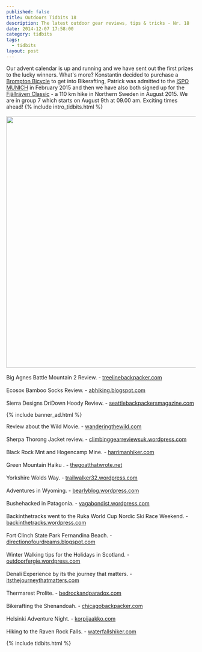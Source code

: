 ```yaml
---
published: false
title: Outdoors Tidbits 18
description: The latest outdoor gear reviews, tips & tricks - Nr. 18
date: 2014-12-07 17:58:00
category: tidbits
tags:
  - tidbits
layout: post
---
```

Our advent calendar is up and running and we have sent out the first prizes to the lucky winners. What's more? Konstantin decided to purchase a [Brompton Bicycle](http://www.brompton.com) to get into Bikerafting,  Patrick was admitted to the [ISPO MUNICH](http://munich.ispo.com/en/index.html) in February 2015 and then we have also both signed up for the [Fjällräven Classic](http://www.fjallraven.com/classic) - a 110 km hike in Northern Sweden in August 2015. We are in group 7 which starts on August 9th at 09.00 am. Exciting times ahead! {% include intro_tidbits.html %}<br><br>
<a href="https://www.flickr.com/photos/90204224@N07/15966292941"><img src="https://farm8.staticflickr.com/7496/15966292941_2f171cb3ed_o.jpg" width="1000" height="667"></a><!--more-->
<br><br>
Big Agnes Battle Mountain 2  Review. - [treelinebackpacker.com](http://treelinebackpacker.com/2014/12/07/big-agnes-battle-mountain-2-review)
<br><br>
Ecosox Bamboo Socks Review. - [abhiking.blogspot.com](http://abhiking.blogspot.com/2014/12/ecosox-bamboo-socks-product-review.html)
<br><br>
Sierra Designs DriDown Hoody Review. - [seattlebackpackersmagazine.com](http://seattlebackpackersmagazine.com/sierra-designs-dridown-hoody-review/)

{% include banner_ad.html %}

Review about the Wild Movie. - [wanderingthewild.com](http://wanderingthewild.com/2014/12/04/wild-movie-review)
<br><br>
Sherpa Thorong Jacket review. - [climbinggearreviewsuk.wordpress.com](http://climbinggearreviewsuk.wordpress.com/2014/12/03/sherpa-thorong-jacket)
<br><br>
Black Rock Mnt and Hogencamp Mine. - [harrimanhiker.com](http://www.harrimanhiker.com/2014/11/black-rock-mnt-and-hogencamp-mine.html)
<br><br>
Green Mountain Haiku . - [thegoatthatwrote.net](http://thegoatthatwrote.net/2014/12/05/cloud-avalanche-green-mountain-haiku-2)
<br><br>
Yorkshire Wolds Way. - [trailwalker32.wordpress.com](http://trailwalker32.wordpress.com/2014/12/04/yorkshire-wolds-way-4)
<br><br>
Adventures in Wyoming. - [bearlyblog.wordpress.com](http://bearlyblog.wordpress.com/2014/12/04/before-i-forget)
<br><br>
Bushehacked in Patagonia. - [vagabondist.wordpress.com](http://vagabondist.wordpress.com/2014/12/04/sometimes-you-do-the-bushwhacking-sometimes-you-get-bushwhacked)
<br><br>
Backinthetracks went to the Ruka World Cup Nordic Ski Race Weekend. - [backinthetracks.wordpress.com](http://backinthetracks.wordpress.com/2014/12/04/ruka-world-cup-nordic-ski-race-weekend)
<br><br>
Fort Clinch State Park Fernandina Beach. - [directionofourdreams.blogspot.com](http://directionofourdreams.blogspot.com/2014/12/a-full-day-includes-very-fine-time-on.html)
<br><br>
Winter Walking tips for the Holidays in Scotland. - [outdoorfergie.wordpress.com](http://outdoorfergie.wordpress.com/2014/12/03/some-winter-walking-for-the-holidays)
<br><br>
Denali  Experience by its the journey that matters. - [itsthejourneythatmatters.com](http://itsthejourneythatmatters.com/2014/12/04/our-denali-experience)
<br><br>
Thermarest Prolite. - [bedrockandparadox.com](http://bedrockandparadox.com/2014/12/06/shit-that-works-week-the-thermarest-prolite)
<br><br>
Bikerafting the Shenandoah. - [chicagobackpacker.com](http://chicagobackpacker.com/2014/12/05/bikerafting-the-shenandoah)
<br><br>
Helsinki Adventure Night. - [korpijaakko.com](http://korpijaakko.com/2014/12/02/helsinki-adventure-night-adventure-night/)
<br><br>
Hiking to the Raven Rock Falls. - [waterfallshiker.com](http://waterfallshiker.com/2014/12/07/raven-rock-falls-jewel-of-the-upper-toxaway)

{% include tidbits.html %}
